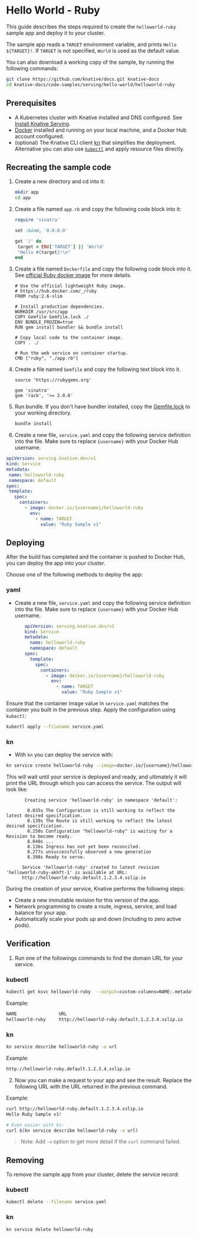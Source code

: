 # Hello World - Ruby

This guide describes the steps required to create the `helloworld-ruby` sample app and deploy it to your cluster.

The sample app reads a `TARGET` environment variable, and prints `Hello ${TARGET}!`.
If `TARGET` is not specified, `World` is used as the default value.

You can also download a working copy of the sample, by running the
following commands:

```bash
git clone https://github.com/knative/docs.git knative-docs
cd knative-docs/code-samples/serving/hello-world/helloworld-ruby
```

## Prerequisites

- A Kubernetes cluster with Knative installed and DNS configured. See
  [Install Knative Serving](https://knative.dev/docs/install/serving/install-serving-with-yaml).
- [Docker](https://www.docker.com) installed and running on your local machine,
  and a Docker Hub account configured.
- (optional) The Knative CLI client [kn](https://github.com/knative/client/releases) that simplifies the deployment. Alternative you can also use [`kubectl`](https://kubernetes.io/docs/tasks/tools/install-kubectl/) and apply resource files directly.

## Recreating the sample code

1. Create a new directory and cd into it:

   ```bash
   mkdir app
   cd app
   ```

1. Create a file named `app.rb` and copy the following code block into it:

   ```ruby
   require 'sinatra'

   set :bind, '0.0.0.0'

   get '/' do
    target = ENV['TARGET'] || 'World'
    "Hello #{target}!\n"
   end
   ```

1. Create a file named `Dockerfile` and copy the following code block into it. See
   [official Ruby docker image](https://hub.docker.com/_/ruby/) for more
   details.

   ```docker
   # Use the official lightweight Ruby image.
   # https://hub.docker.com/_/ruby
   FROM ruby:2.6-slim

   # Install production dependencies.
   WORKDIR /usr/src/app
   COPY Gemfile Gemfile.lock ./
   ENV BUNDLE_FROZEN=true
   RUN gem install bundler && bundle install

   # Copy local code to the container image.
   COPY . ./

   # Run the web service on container startup.
   CMD ["ruby", "./app.rb"]
   ```

1. Create a file named `Gemfile` and copy the following text block into it.

   ```gem
   source 'https://rubygems.org'

   gem 'sinatra'
   gem 'rack', '>= 2.0.6'
   ```

1. Run bundle. If you don't have bundler installed, copy the
   [Gemfile.lock](Gemfile.lock) to your working directory.

   ```bash
   bundle install
   ```

1. Create a new file, `service.yaml` and copy the following service definition into the file. Make sure to replace `{username}` with your Docker Hub username.

 ```yaml
apiVersion: serving.knative.dev/v1
kind: Service
metadata:
  name: helloworld-ruby
  namespace: default
spec:
  template:
    spec:
      containers:
        - image: docker.io/{username}/helloworld-ruby
          env:
            - name: TARGET
              value: "Ruby Sample v1"
 ```

## Deploying

After the build has completed and the container is pushed to Docker Hub, you can deploy the app into your cluster.

Choose one of the following methods to deploy the app:

### yaml

- Create a new file, `service.yaml` and copy the following service definition into the file. Make sure to replace `{username}` with your Docker Hub username.

```yaml
       apiVersion: serving.knative.dev/v1
       kind: Service
       metadata:
         name: helloworld-ruby
         namespace: default
       spec:
         template:
           spec:
             containers:
               - image: docker.io/{username}/helloworld-ruby
                 env:
                   - name: TARGET
                     value: "Ruby Sample v1"
```

Ensure that the container image value in `service.yaml` matches the container you built in the previous step.
Apply the configuration using `kubectl`:

```bash
kubectl apply --filename service.yaml
```

### kn

- With `kn` you can deploy the service with:

```bash
kn service create helloworld-ruby --image=docker.io/{username}/helloworld-ruby --env TARGET="Ruby Sample v1"
```

This will wait until your service is deployed and ready, and ultimately it will print the URL through which you can access the service.
The output will look like:

```
       Creating service 'helloworld-ruby' in namespace 'default':

        0.035s The Configuration is still working to reflect the latest desired specification.
        0.139s The Route is still working to reflect the latest desired specification.
        0.250s Configuration "helloworld-ruby" is waiting for a Revision to become ready.
        8.040s ...
        8.136s Ingress has not yet been reconciled.
        8.277s unsuccessfully observed a new generation
        8.398s Ready to serve.

      Service 'helloworld-ruby' created to latest revision 'helloworld-ruby-akhft-1' is available at URL:
      http://helloworld-ruby.default.1.2.3.4.sslip.io
```

During the creation of your service, Knative performs the following steps:

   - Create a new immutable revision for this version of the app.
   - Network programming to create a route, ingress, service, and load balance
     for your app.
   - Automatically scale your pods up and down (including to zero active pods).

## Verification

1. Run one of the followings commands to find the domain URL for your service.

### kubectl

```bash
kubectl get ksvc helloworld-ruby  --output=custom-columns=NAME:.metadata.name,URL:.status.url
```

 Example:

 ```bash
 NAME                URL
 helloworld-ruby     http://helloworld-ruby.default.1.2.3.4.sslip.io
 ```

### kn

```bash
kn service describe helloworld-ruby -o url
```

Example:

```bash
http://helloworld-ruby.default.1.2.3.4.sslip.io
```

2. Now you can make a request to your app and see the result.
Replace the following URL with the URL returned in the previous command.

 Example:

   ```bash
   curl http://helloworld-ruby.default.1.2.3.4.sslip.io
   Hello Ruby Sample v1!

   # Even easier with kn:
   curl $(kn service describe helloworld-ruby -o url)
   ```

   > Note: Add `-v` option to get more detail if the `curl` command failed.

## Removing

To remove the sample app from your cluster, delete the service record:

### kubectl

```bash
kubectl delete --filename service.yaml
```

### kn

```bash
kn service delete helloworld-ruby
```
